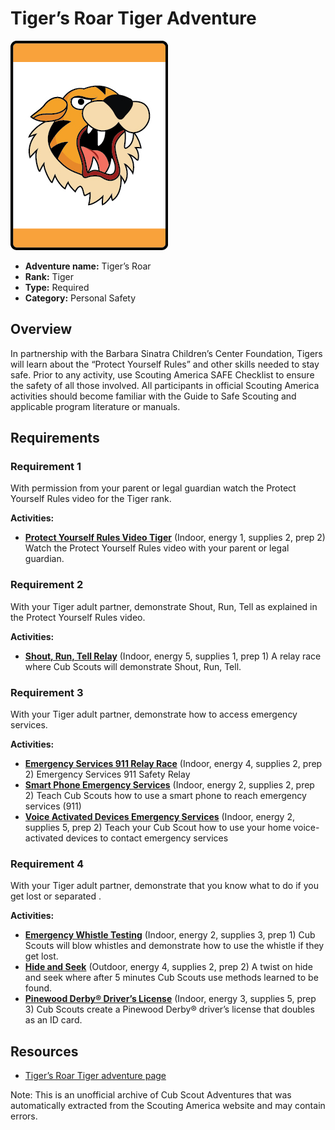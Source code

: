 # Tiger’s Roar Tiger Adventure

![Tiger’s Roar Tiger adventure belt loop](images/tigers-roar.jpg)

- **Adventure name:** Tiger’s Roar
- **Rank:** Tiger
- **Type:** Required
- **Category:** Personal Safety

## Overview

In partnership with the Barbara Sinatra Children’s Center Foundation, Tigers will learn about the “Protect Yourself Rules” and other skills needed to stay safe. Prior to any activity, use Scouting America SAFE Checklist to ensure the safety of all those involved. All participants in official Scouting America activities should become familiar with the Guide to Safe Scouting and applicable program literature or manuals.

## Requirements

### Requirement 1

With permission from your parent or legal guardian watch the Protect Yourself Rules video for the Tiger rank.

**Activities:**

- **[Protect Yourself Rules Video Tiger](https://www.scouting.org/cub-scout-activities/protect-yourself-rules-video-tiger/)** (Indoor, energy 1, supplies 2, prep 2)
  Watch the Protect Yourself Rules video with your parent or legal guardian.

### Requirement 2

With your Tiger adult partner, demonstrate Shout, Run, Tell as explained in the Protect Yourself Rules video.

**Activities:**

- **[Shout, Run, Tell Relay](https://www.scouting.org/cub-scout-activities/shout-run-tell-relay/)** (Indoor, energy 5, supplies 1, prep 1)
  A relay race where Cub Scouts will  demonstrate  Shout, Run, Tell.

### Requirement 3

With your Tiger adult partner, demonstrate how to access emergency services.

**Activities:**

- **[Emergency Services 911 Relay Race](https://www.scouting.org/cub-scout-activities/emergency-services-911-relay-race/)** (Indoor, energy 4, supplies 2, prep 2)
  Emergency Services 911 Safety Relay
- **[Smart Phone Emergency Services](https://www.scouting.org/cub-scout-activities/smart-phone-emergency-services/)** (Indoor, energy 2, supplies 2, prep 2)
  Teach Cub Scouts how to use a smart phone to reach emergency services (911)
- **[Voice Activated Devices Emergency Services](https://www.scouting.org/cub-scout-activities/voice-activated-devices-emergency-services/)** (Indoor, energy 2, supplies 5, prep 2)
  Teach your Cub Scout how to use your home voice-activated devices to contact emergency services

### Requirement 4

With your Tiger adult partner, demonstrate that you know what to do if you get lost or separated .

**Activities:**

- **[Emergency Whistle Testing](https://www.scouting.org/cub-scout-activities/emergency-whistle-testing/)** (Indoor, energy 2, supplies 3, prep 1)
  Cub Scouts will blow whistles and  demonstrate  how to use the whistle if they get lost.
- **[Hide and Seek](https://www.scouting.org/cub-scout-activities/hide-and-seek/)** (Outdoor, energy 4, supplies 2, prep 2)
  A twist on  hide  and seek where after 5 minutes Cub Scouts use methods learned to be found.
- **[Pinewood Derby® Driver’s License](https://www.scouting.org/cub-scout-activities/pinewood-derby-drivers-license/)** (Indoor, energy 3, supplies 5, prep 3)
  Cub Scouts create a Pinewood Derby® driver’s license that doubles as an ID card.


## Resources

- [Tiger’s Roar Tiger adventure page](https://www.scouting.org/cub-scout-adventures/tigers-roar/)

Note: This is an unofficial archive of Cub Scout Adventures that was automatically extracted from the Scouting America website and may contain errors.